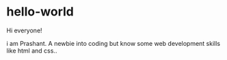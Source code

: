 # hello-world

Hi everyone!

i am Prashant. A newbie into coding but know some web development skills like html and css..
